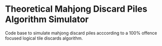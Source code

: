 # Theoretical Mahjong Discard Piles Algorithm Simulator
Code base to simulate mahjong discard piles acccording to a 100% offence focused logical tile discards algorithm.
